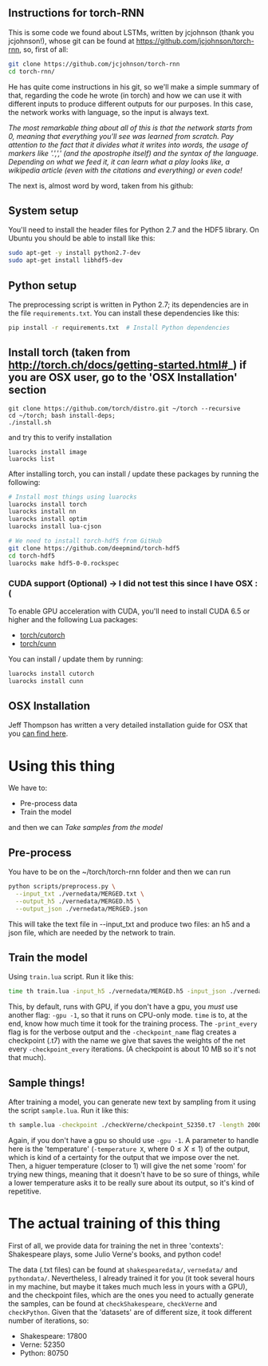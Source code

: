 ## Instructions for torch-RNN
This is some code we found about LSTMs, written by jcjohnson (thank you jcjohnson!), whose git can be found at https://github.com/jcjohnson/torch-rnn, so, first of all:

```bash
git clone https://github.com/jcjohnson/torch-rnn
cd torch-rnn/
```

He has quite come instructions in his git, so we'll make a simple summary of that, regarding the code he wrote (in torch) and how we can use it with different inputs to produce different outputs for our purposes.
In this case, the network works with language, so the input is always text.

*The most remarkable thing about all of this is that the network starts from 0, meaning that everything you'll see was learned from scratch. Pay attention to the fact that it divides what it writes into words, the usage of markers like '.',',' (and the apostrophe itself) and the syntax of the language. Depending on what we feed it, it can learn what a play looks like, a wikipedia article (even with the citations and everything) or even code!*

The next is, almost word by word, taken from his github:
## System setup
You'll need to install the header files for Python 2.7 and the HDF5 library. On Ubuntu you should be able to install
like this:

```bash
sudo apt-get -y install python2.7-dev
sudo apt-get install libhdf5-dev
```

## Python setup
The preprocessing script is written in Python 2.7; its dependencies are in the file `requirements.txt`.
You can install these dependencies like this:

```bash
pip install -r requirements.txt  # Install Python dependencies
```

## Install torch (taken from http://torch.ch/docs/getting-started.html#_) if you are OSX user, go to the 'OSX Installation' section 
```
git clone https://github.com/torch/distro.git ~/torch --recursive
cd ~/torch; bash install-deps;
./install.sh
```

and try this to verify installation
```
luarocks install image
luarocks list
```

After installing torch, you can install / update these packages by running the following:

```bash
# Install most things using luarocks
luarocks install torch
luarocks install nn
luarocks install optim
luarocks install lua-cjson

# We need to install torch-hdf5 from GitHub
git clone https://github.com/deepmind/torch-hdf5
cd torch-hdf5
luarocks make hdf5-0-0.rockspec
```

### CUDA support (Optional) -> I did not test this since I have OSX :(
To enable GPU acceleration with CUDA, you'll need to install CUDA 6.5 or higher and the following Lua packages:
- [torch/cutorch](https://github.com/torch/cutorch)
- [torch/cunn](https://github.com/torch/cunn)

You can install / update them by running:

```bash
luarocks install cutorch
luarocks install cunn
```
## OSX Installation
Jeff Thompson has written a very detailed installation guide for OSX that you [can find here](http://www.jeffreythompson.org/blog/2016/03/25/torch-rnn-mac-install/).


# Using this thing
We have to:
* Pre-process data
* Train the model

and then we can *Take samples from the model*

## Pre-process
You have to be on the ~/torch/torch-rnn folder and then we can run
```bash
python scripts/preprocess.py \
  --input_txt ./vernedata/MERGED.txt \
  --output_h5 ./vernedata/MERGED.h5 \
  --output_json ./vernedata/MERGED.json
```
This will take the text file in --input_txt and produce two files: an h5 and a json file, which are needed by the network to train.

## Train the model
Using `train.lua` script. Run it like this:
```bash
time th train.lua -input_h5 ./vernedata/MERGED.h5 -input_json ./vernedata/MERGED.json -print_every 100 -checkpoint_name checkPython/BCVcheckpoint -checkpoint_every 200
```
This, by default, runs with GPU, if you don't have a gpu, you *must* use another flag: `-gpu -1`, so that it runs on CPU-only mode. `time` is to, at the end, know how much time it took for the training process. The `-print_every` flag is for the verbose output and the `-checkpoint_name` flag creates a checkpoint (.t7) with the name we give that saves the weights of the net every `-checkpoint_every` iterations. (A checkpoint is about 10 MB so it's not that much).

## Sample things!
After training a model, you can generate new text by sampling from it using the script `sample.lua`. Run it like this:

```bash
th sample.lua -checkpoint ./checkVerne/checkpoint_52350.t7 -length 2000
```
Again, if you don't have a gpu so should use `-gpu -1`. A parameter to handle here is the 'temperature' (`-temperature X`, where $0\leq X \leq 1$) of the output, which is kind of a certainty for the output that we impose over the net. Then, a higuer temperature (closer to 1) will give the net some 'room' for trying new things, meaning that it doesn't have to be so sure of things, while a lower temperature asks it to be really sure about its output, so it's kind of repetitive.  

# The actual training of this thing
First of all, we provide data for training the net in three 'contexts': Shakespeare plays, some Julio Verne's books, and python code! 

The data (.txt files) can be found at `shakespearedata/`, `vernedata/` and `pythondata/`. Nevertheless, I already trained it for you (it took several hours in my machine, but maybe it takes much much less in yours with a GPU), and the checkpoint files, which are the ones you need to actually generate the samples, can be found at `checkShakespeare`, `checkVerne` and `checkPython`. Given that the 'datasets' are of different size, it took different number of iterations, so:
* Shakespeare: 17800
* Verne: 52350
* Python: 80750

